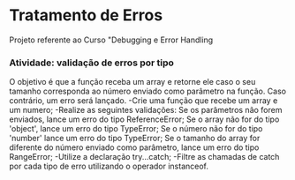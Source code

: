 # Tratamento de Erros
Projeto referente ao Curso "Debugging e Error Handling

### Atividade: validação de erros por tipo
O objetivo é que a função receba um array e retorne ele caso o seu tamanho corresponda ao número enviado como parâmetro na função.
Caso contrário, um erro será lançado.
	-Crie uma função que recebe um array e um numero;
	-Realize as seguintes validações:
		Se os parâmetros não forem enviados, lance um erro do tipo ReferenceError;
		Se o array não for do tipo 'object', lance um erro do tipo TypeError;
		Se o número não for do tipo 'number' lance um erro do tipo TypeError;
		Se o tamanho do array for diferente do número enviado como parâmetro, lance um erro do tipo RangeError;
	-Utilize a declaração try...catch;
	-Filtre as chamadas de catch por cada tipo de erro utilizando o operador instanceof.
